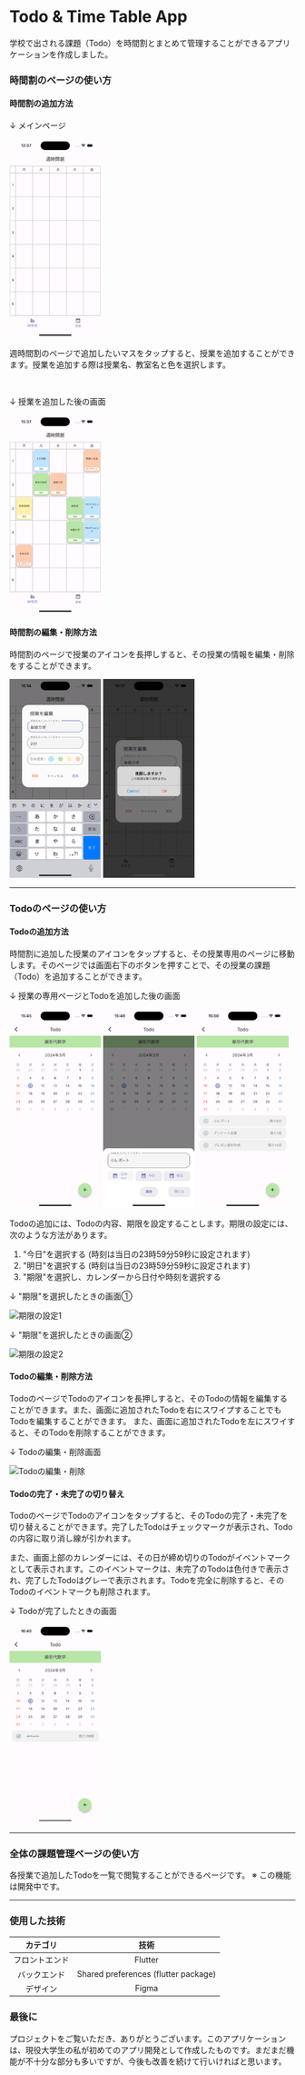 # Todo & Time Table App

学校で出される課題（Todo）を時間割とまとめて管理することができるアプリケーションを作成しました。


### 時間割のページの使い方
#### 時間割の追加方法
↓ メインページ

<img src="images_for_README/main_page.png" alt="メインページ" width= "32%">



週時間割のページで追加したいマスをタップすると、授業を追加することができます。授業を追加する際は授業名、教室名と色を選択します。

<img src="images_for_README/main_page.gif" alt="" width= "32%">

<br>

↓ 授業を追加した後の画面

<img src="images_for_README/time_table_ex.png" alt="" width= "32%">


#### 時間割の編集・削除方法
時間割のページで授業のアイコンを長押しすると、その授業の情報を編集・削除をすることができます。

<img src="images_for_README/class_update_page.png" alt="授業の編集画面" width= "32%">
<img src="images_for_README/class_remove_page.png" alt="授業の削除画面" width= "32%">

---

### Todoのページの使い方
#### Todoの追加方法
時間割に追加した授業のアイコンをタップすると、その授業専用のページに移動します。そのページでは画面右下のボタンを押すことで、その授業の課題（Todo）を追加することができます。

↓ 授業の専用ページとTodoを追加した後の画面

<img src="images_for_README/class_main_page.png" alt="追加前" width = "32%">
<img src="images_for_README/todo_add_page.png" alt="追加モーダル" width = "32%">
<img src="images_for_README/class_todo_page.png" alt="追加後" width = "32%">

Todoの追加には、Todoの内容、期限を設定することします。期限の設定には、次のような方法があります。
1. "今日"を選択する (時刻は当日の23時59分59秒に設定されます)
2. "明日"を選択する (時刻は当日の23時59分59秒に設定されます)
3. "期限"を選択し、カレンダーから日付や時刻を選択する

↓ "期限"を選択したときの画面①

<img src="images_for_README/deadline.gif" alt="期限の設定1" width = "32%">

<br>

↓ "期限"を選択したときの画面②

<img src="images_for_README/deadline2.gif" alt="期限の設定2" width = "32%">

#### Todoの編集・削除方法
TodoのページでTodoのアイコンを長押しすると、そのTodoの情報を編集することができます。また、画面に追加されたTodoを右にスワイプすることでもTodoを編集することができます。
また、画面に追加されたTodoを左にスワイすると、そのTodoを削除することができます。

↓ Todoの編集・削除画面

<img src="images_for_README/todo_edit.gif" alt="Todoの編集・削除" width="32%">

#### Todoの完了・未完了の切り替え
TodoのページでTodoのアイコンをタップすると、そのTodoの完了・未完了を切り替えることができます。完了したTodoはチェックマークが表示され、Todoの内容に取り消し線が引かれます。

また、画面上部のカレンダーには、その日が締め切りのTodoがイベントマークとして表示されます。このイベントマークは、未完了のTodoは色付きで表示され、完了したTodoはグレーで表示されます。Todoを完全に削除すると、そのTodoのイベントマークも削除されます。

↓ Todoが完了したときの画面

<img src="images_for_README/todo_event.png" alt="Todo完了画面" width="32%">

---

### 全体の課題管理ページの使い方
各授業で追加したTodoを一覧で閲覧することができるページです。
※ この機能は開発中です。

---

### 使用した技術
|カテゴリ |技術 |
|:---:|:---:|
| フロントエンド | Flutter |
| バックエンド | Shared preferences (flutter package) |
| デザイン | Figma |


### 最後に
プロジェクトをご覧いただき、ありがとうございます。このアプリケーションは、現役大学生の私が初めてのアプリ開発として作成したものです。まだまだ機能が不十分な部分も多いですが、今後も改善を続けて行いければと思います。
